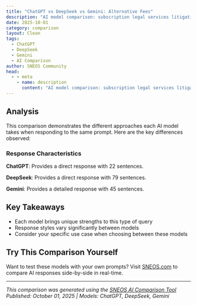 ```yaml
---
title: "ChatGPT vs DeepSeek vs Gemini: Alternative Fees"
description: "AI model comparison: subscription legal services litigation..."
date: 2025-10-01
category: comparison
layout: Clean
tags:
  - ChatGPT
  - DeepSeek
  - Gemini
  - AI Comparison
author: SNEOS Community
head:
  - - meta
    - name: description
      content: "AI model comparison: subscription legal services litigation..."
---
```


<ChatComparison
  title="ChatGPT vs DeepSeek vs Gemini: Alternative Fees"
  prompt="subscription legal services litigation"
  :responses='{
    "ChatGPT": "It sounds like you\u0027re looking for information or services related to subscription-based legal services for litigation. Here\u2019s an overview and some guidance:\n\n### What Are Subscription Legal Services?\nSubscription legal services provide ongoing access to legal advice and assistance for a fixed monthly or annual fee. These services often cover routine legal needs, consultations, contract reviews, and sometimes representation in certain types of litigation.\n\n### Subscription Services for Litigation\nLitigation can be complex and costly, but some subscription plans are tailored to assist with or cover aspects of litigation, including:\n\n- Initial case assessment and strategy consultation\n- Document preparation and review\n- Representation in small claims or specific types of disputes\n- Access to lawyers for phone or email consultations regarding your litigation\n\n### Benefits\n- **Cost Predictability:** Fixed monthly cost helps manage legal expenses.\n- **Access to Legal Advice:** Regular access to attorneys for guidance.\n- **Convenience:** Easy access to documents and communication through online platforms.\n\n### Potential Providers\n- **LegalZoom**\n- **Rocket Lawyer**\n- **UpCounsel**\n- **LawDepot**\n- Local or specialized law firms that offer subscription plans\n\n### Considerations\n- **Scope of Coverage:** Ensure litigation services are included.\n- **Types of Cases Covered:** Some plans might exclude criminal, complex, or certain civil cases.\n- **Jurisdiction:** Services are usually limited to certain states or countries.\n- **Quality of Representation:** Subscription service lawyers may differ in expertise and experience.\n\n### Next Steps\n1. Identify your litigation needs (type of case, urgency, complexity).\n2. Research providers offering subscription plans for litigation services.\n3. Review terms, pricing, and user reviews.\n4. Contact providers to clarify coverage.\n5. Consider a free trial or initial consultation if available.\n\nIf you provide more specific details about your litigation matter or what you are seeking, I can help tailor recommendations or draft example subscription agreements or service descriptions.",
    "DeepSeek": "Of course. This is a common and critical area for businesses. \u0022Subscription legal services for litigation\u0022 refers to a model where a company pays a recurring monthly or annual fee to a law firm or legal service provider for ongoing litigation support and management.\n\nThis is a departure from the traditional hourly billing model and is designed to make legal costs more predictable and manageable.\n\nHere\u2019s a comprehensive breakdown of what this entails, the types of services offered, the pros and cons, and key considerations.\n\n---\n\n### 1. What Are Subscription Legal Services for Litigation?\n\nInstead of receiving a bill for every hour spent on a case, a business client enters into a retainer agreement with a law firm for a set scope of litigation-related services. The firm handles a predetermined volume of legal work for a fixed, recurring fee.\n\nThis model is often compared to a \u0022legal department on retainer\u0022 and is particularly popular for managing a company\u0027s **high-volume, lower-risk litigation**, such as:\n\n*   Debt collection\n*   Contract disputes\n*   Landlord-Tenant issues\n*   Employment claims (e.g., wage and hour)\n*   Consumer protection defense\n*   Insurance subrogation\n\n---\n\n### 2. Common Services Included in a Litigation Subscription\n\nThe exact services will vary by provider and the specific plan, but they often cover the entire litigation lifecycle.\n\n| Service Phase | Typical Included Services |\n| :--- | :--- |\n| **Pre-Litigation** | Demand letters, cease-and-desist letters, negotiation, pre-suit mediation. |\n| **Pleadings** | Drafting and filing Complaints, Answers, Motions, and other initial court documents. |\n| **Discovery** | Drafting and responding to Interrogatories, Requests for Production, and Requests for Admission. Managing the e-discovery process for a defined data volume. |\n| **Motion Practice** | Drafting and arguing standard dispositive motions (e.g., Motions for Summary Judgment) and other routine motions. |\n| **Trial \u0026 Appeal** | Preparation for and representation at trial (may have limits or be a premium add-on). Handling straightforward appeals. |\n| **General Management** | Ongoing legal advice, strategy sessions, and managing a portfolio of cases. |\n\n**Important:** Most subscription plans have a \u0022scope of service.\u0022 Complex, \u0022bet-the-company\u0022 litigation is typically **excluded** and would be billed on a traditional hourly or alternative fee arrangement.\n\n---\n\n### 3. Advantages of the Subscription Model\n\n*   **Cost Predictability:** This is the biggest benefit. Businesses can budget for legal expenses accurately, eliminating surprise six-figure legal bills.\n*   **Efficiency \u0026 Scalability:** The law firm is incentivized to create efficient, streamlined processes for handling similar types of cases, which can lead to faster resolutions.\n*   **Proactive Partnership:** The model encourages a closer, more strategic relationship. Your legal team is integrated into your business operations and can advise on risk mitigation to avoid future litigation.\n*   **Access to Expertise:** For a fixed cost, you get ongoing access to a specialized litigation team.\n*   **Improved Cash Flow:** Smooths out legal expenses from a variable cost to a fixed, operational expense.\n\n---\n\n### 4. Potential Disadvantages \u0026 Risks\n\n*   **Scope Creep \u0026 \u0022Fine Print\u0022:** The biggest risk is misunderstanding what is included. A motion for a temporary restraining order (TRO) or a complex multi-district litigation (MDL) matter is almost certainly not included. Be crystal clear on the exclusions.\n*   **Potential for Under-Servicing:** In a poorly structured agreement, the law firm might be incentivized to do the bare minimum. It\u0027s crucial to establish clear Key Performance Indicators (KPIs) like case resolution time and win rates.\n*   **Not for High-Stakes Cases:** This model is not designed for a single, massive, company-threatening lawsuit. It\u0027s for managing a volume of routine legal challenges.\n*   **Long-Term Commitment:** Some agreements may require a minimum term (e.g., 12 months), which can be a problem if the service quality is poor.\n\n---\n\n### 5. Key Considerations Before Signing Up\n\nBefore entering a subscription legal service for litigation, you must ask these questions:\n\n1.  **What is the EXACT scope of work?** Get a detailed list of included and excluded services. Ask for examples of what would trigger additional hourly fees.\n2.  **What are the response time guarantees?** How quickly will the firm respond to emails, phone calls, and court deadlines?\n3.  **Who will be handling my work?** Will a experienced partner be managing the portfolio, or will most work be delegated to junior associates? Ask about the team structure.\n4.  **What is the pricing structure?** Is it a flat monthly fee? A fee per case? A tiered plan based on volume? Are there any hidden costs (e.g., court filing fees, expert witnesses)?\n5.  **What is the termination clause?** How can you get out of the agreement if you are unsatisfied?\n6.  **Can I see references or case studies?** Ask for examples of how they have successfully managed litigation for similar businesses.\n\n### Example Providers\n\nWhile many traditional law firms now offer alternative fee arrangements, some are built around this model:\n\n*   **Outside GC:** Provides in-house counsel services on a subscription basis, which includes managing litigation.\n*   **Law Firms with \u0022General Counsel\u0022 Practices:** Many mid-sized firms have departments that act as a fractional general counsel, which includes overseeing litigation.\n*   **Specialized Litigation Firms:** Some firms focus exclusively on high-volume areas like debt collection or insurance defense and use a subscription/subscription-like model.\n\n### Final Verdict\n\n**Subscription legal services for litigation can be an excellent, cost-effective solution for businesses facing a steady stream of routine legal disputes.** It transforms legal costs from an unpredictable variable into a manageable operational expense.\n\n**However, success hinges entirely on a clear, detailed, and mutually understood agreement that defines scope, expectations, and performance metrics.** Due diligence is critical to ensure you are partnering with a firm that will be a true strategic asset, not just a low-cost processor.\n\n\u003E **Disclaimer:** This information is for educational purposes only and does not constitute legal advice. You should consult with a qualified attorney to discuss your specific legal needs before entering into any agreement.",
    "Gemini": "Okay, let\u0027s break down the concept of \u0022subscription legal services\u0022 and how they relate to \u0022litigation.\u0022\n\n**What are Subscription Legal Services?**\n\nSubscription legal services (also sometimes called \u0022LegalTech subscriptions\u0022 or \u0022prepaid legal plans\u0022) are a growing trend in the legal industry.  Instead of paying a lawyer by the hour or for specific projects, clients pay a recurring fee (monthly, quarterly, or annually) for a defined set of legal services.\n\nHere\u0027s a general breakdown of how they work:\n\n*   **Recurring Fee:** The client pays a consistent fee, typically significantly less than hourly rates.\n*   **Defined Scope:**  The agreement clearly outlines what services are included in the subscription.\n*   **Access to Legal Counsel:** The client gains access to attorneys for advice, document review, and other pre-defined services.\n*   **Potential Discounts on Additional Services:**  If the client needs services outside the subscription\u0027s scope (like complex litigation), they often receive discounted rates from the firm.\n\n**Common services that may be included in a subscription:**\n\n*   **Legal Advice:** Phone consultations, email communication, and general legal guidance.\n*   **Document Review:** Reviewing contracts, leases, or other legal documents.\n*   **Contract Drafting:** Basic contract drafting, such as NDAs, service agreements, or sales agreements.\n*   **Demand Letters:** Drafting and sending demand letters to third parties.\n*   **Compliance Assistance:** Help with regulatory compliance, such as data privacy or employment laws.\n*   **Business Formation:**  Assistance with setting up a business entity (LLC, corporation, etc.).\n*   **Trademark Assistance:** Trademark searches and applications.\n\n**The Relationship to Litigation**\n\nLitigation is a very complex and expensive service. It generally includes legal research, court filings, depositions, discovery, negotiation and trial and requires much more time and resources from an attorney. Many subscription plans do *not* include litigation for this reason.\n\nHere\u0027s how subscription legal services typically *interact* with litigation:\n\n1.  **Preventative Measures:**\n\n    *   A primary goal of subscription services is often to *prevent* litigation.  By providing early legal advice, document review, and contract drafting, they help clients avoid disputes that could lead to lawsuits.\n    *   Strong contracts and compliance procedures, created with the help of a subscription service, reduce the risk of legal challenges.\n\n2.  **Limited Litigation Support:**\n\n    *   Most subscription plans *do not* include full-scale litigation representation.  This is due to the unpredictable costs and time commitment involved in litigation.\n    *   However, some plans may offer *limited* litigation-related services, such as:\n        *   **Pre-Litigation Advice:**  Advice on whether to pursue litigation or explore alternative dispute resolution (ADR) options.\n        *   **Demand Letter Drafting:**  Drafting a demand letter to an opposing party before filing a lawsuit.\n        *   **Settlement Negotiations:**  Assistance with settlement negotiations.\n        *   **Referrals:**  Providing referrals to experienced litigators within their network.\n\n3.  **Discounts on Litigation Services:**\n\n    *   A key benefit of many subscription plans is access to discounted hourly rates for litigation if it becomes necessary.  This can be a significant cost savings compared to hiring a litigator without a pre-existing relationship.\n\n4.  **Legal Research:**\n\n    *   Some subscription services may provide access to legal research databases or tools, which can be helpful in understanding potential legal issues and preparing for litigation (though legal research is never a substitute for the advice of an attorney).\n\n**Important Considerations:**\n\n*   **Read the Fine Print:**  Carefully review the terms of the subscription agreement to understand exactly what services are included and excluded.  Pay close attention to the limitations regarding litigation.\n*   **Jurisdiction:**  Ensure that the subscription service covers legal matters in the relevant jurisdiction.\n*   **Attorney Experience:**  Inquire about the experience and qualifications of the attorneys providing the services.\n*   **Conflicts of Interest:**  Ensure that the law firm providing the subscription service does not have any conflicts of interest that would prevent them from representing you effectively.\n*   **Scalability:**  Consider whether the subscription plan can scale up to meet your needs as your business grows and your legal needs become more complex.\n*   **Alternatives to Litigation:** Discuss the alternative dispute resolution (ADR) options to mitigate your legal costs.\n\n**In summary:**\n\nSubscription legal services are designed to provide ongoing legal support and advice, often with the goal of preventing litigation. While they typically don\u0027t include full-scale litigation representation, they can offer valuable pre-litigation assistance, discounted rates for litigation services, and access to a network of experienced attorneys. Review the specific terms of any subscription agreement carefully to understand the scope of services provided and any limitations regarding litigation.\n"
  }'
  published-date="23:57"
/>

## Analysis

This comparison demonstrates the different approaches each AI model takes when responding to the same prompt. Here are the key differences observed:

### Response Characteristics

**ChatGPT**: Provides a direct response with 22 sentences. 

**DeepSeek**: Provides a direct response with 79 sentences. 

**Gemini**: Provides a detailed response with 45 sentences. 

## Key Takeaways

- Each model brings unique strengths to this type of query
- Response styles vary significantly between models
- Consider your specific use case when choosing between these models

## Try This Comparison Yourself

Want to test these models with your own prompts? Visit [SNEOS.com](https://sneos.com) to compare AI responses side-by-side in real-time.

---

*This comparison was generated using the [SNEOS AI Comparison Tool](https://sneos.com)*
*Published: October 01, 2025 | Models: ChatGPT, DeepSeek, Gemini*
